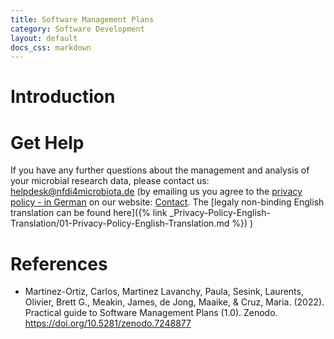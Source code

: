 ```yaml
---
title: Software Management Plans
category: Software Development
layout: default
docs_css: markdown
---
```



# Introduction

# Get Help
If you have any further questions about the management and analysis of your microbial research data, please contact us: [helpdesk@nfdi4microbiota.de](mailto:helpdesk@nfdi4microbiota.de) (by emailing us you agree to the [privacy policy - in German](https://nfdi4microbiota.de/legals/privacy-policy.html) on our website: [Contact](https://nfdi4microbiota.de/contact-form/). The [legaly non-binding English translation can be found here]({% link _Privacy-Policy-English-Translation/01-Privacy-Policy-English-Translation.md %}) )

# References

- Martinez-Ortiz, Carlos, Martinez Lavanchy, Paula, Sesink, Laurents,
  Olivier, Brett G., Meakin, James, de Jong, Maaike, & Cruz,
  Maria. (2022). Practical guide to Software Management Plans
  (1.0). Zenodo. https://doi.org/10.5281/zenodo.7248877
